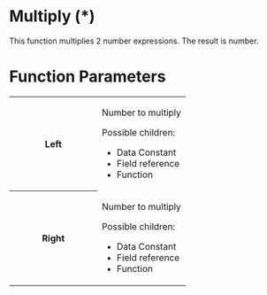 # Multiply (\*)

This function multiplies 2 number expressions. The result is number.

# Function Parameters

<table class="confluenceTable">
<colgroup>
<col style="width: 50%" />
<col style="width: 50%" />
</colgroup>
<tbody>
<tr class="odd">
<th class="confluenceTh"><p>Left</p></th>
<td class="confluenceTd"><p>Number to multiply</p>
<p>Possible children:</p>
<ul>
<li>Data Constant</li>
<li>Field reference</li>
<li>Function</li>
</ul></td>
</tr>
<tr class="even">
<th class="confluenceTh"><p>Right</p></th>
<td class="confluenceTd"><p>Number to multiply</p>
<p>Possible children:</p>
<ul>
<li>Data Constant</li>
<li>Field reference</li>
<li>Function</li>
</ul></td>
</tr>
</tbody>
</table>
